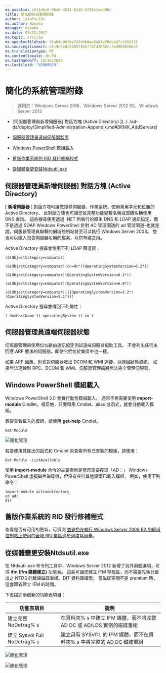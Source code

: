 ```yaml
---
ms.assetid: c911d6c6-98c6-4532-b1db-5724e1ceb96c
title: 簡化的系統管理附錄
author: iainfoulds
ms.author: daveba
manager: daveba
ms.date: 05/31/2017
ms.topic: article
ms.openlocfilehash: 31a04d96f8e742ddb8aa9a94e70ebb2fc1002131
ms.sourcegitcommit: b115e5edc545571b6ff4f42082cc3ed965815ea4
ms.translationtype: MT
ms.contentlocale: zh-TW
ms.lasthandoff: 10/30/2020
ms.locfileid: "93069970"
---
```

# <a name="simplified-administration-appendix"></a>簡化的系統管理附錄

>適用於：Windows Server 2016、Windows Server 2012 R2、Windows Server 2012

-   [伺服器管理員新增伺服器] 對話方塊 (Active Directory) ](../../ad-ds/deploy/Simplified-Administration-Appendix.md#BKMK_AddServers)

-   [伺服器管理員遠端伺服器狀態](../../ad-ds/deploy/Simplified-Administration-Appendix.md#BKMK_ServerMgrStatus)

-   [Windows PowerShell 模組載入](../../ad-ds/deploy/Simplified-Administration-Appendix.md#BKMK_PSLoadModule)

-   [舊版作業系統的 RID 發行修補程式](../../ad-ds/deploy/Simplified-Administration-Appendix.md#BKMK_Rid)

-   [ 從媒體變更安裝Ntdsutil.exe](../../ad-ds/deploy/Simplified-Administration-Appendix.md#BKMK_IFM)

## <a name="server-manager-add-servers-dialog-active-directory"></a><a name="BKMK_AddServers"></a>伺服器管理員新增伺服器] 對話方塊 (Active Directory) 

[ **新增伺服器** ] 對話方塊可讓您搜尋伺服器、作業系統、使用萬用字元和位置的 Active Directory。 此對話方塊也可讓您依完整功能變數名稱或首碼名稱使用 DNS 查詢。 這些搜尋使用透過 .NET 所執行的原生 DNS 和 LDAP 通訊協定，而不是透過 SOAP Windows PowerShell 針對 AD 管理閘道的 ad 管理閘道-也就是說，伺服器管理員聯繫的網域控制站甚至可以執行 Windows Server 2003。 您也可以匯入包含伺服器名稱的檔案，以供布建之用。

Active Directory 搜尋會使用下列 LDAP 篩選器：

```
(&(ObjectCategory=computer)

(&(ObjectCategory=computer)(cn=dc*)(OperatingSystemVersion=6.2*))

(&(ObjectCategory=computer)(OperatingSystemVersion=6.1*))

(&(ObjectCategory=computer)(OperatingSystemVersion=6.0*))

(&(ObjectCategory=computer)(|(OperatingSystemVersion=5.2*)(OperatingSystemVersion=5.1*)))

```

Active Directory 搜尋會傳回下列屬性：

```
( dnsHostName )( operatingSystem )( cn )

```

## <a name="server-manager-remote-server-status"></a><a name="BKMK_ServerMgrStatus"></a>伺服器管理員遠端伺服器狀態
伺服器管理員使用位址路由通訊協定測試遠端伺服器協助工具。 不會列出任何未回應 ARP 要求的伺服器，即使它們位於集區中也一樣。

如果 ARP 回應，則會對伺服器發出 DCOM 和 WMI 連接，以傳回狀態資訊。 如果無法連線到 RPC、DCOM 和 WMI，伺服器管理員將無法完全管理伺服器。

## <a name="windows-powershell-module-loading"></a><a name="BKMK_PSLoadModule"></a>Windows PowerShell 模組載入
Windows PowerShell 3.0 會實行動態模組載入。 通常不再需要使用 **import-module** Cmdlet。相反地，只要叫用 Cmdlet、alias 或函式，就會自動載入模組。

若要查看載入的模組，請使用 **get-help** Cmdlet。

```
Get-Module

```

![簡化管理](media/Simplified-Administration-Appendix/ADDS_PSGetModule.gif)

若要使用其匯出的函式和 Cmdlet 來查看所有已安裝的模組，請使用：

```
Get-Module -ListAvailable

```

使用 **import-module** 命令的主要案例是當您需要存取「AD：」 Windows PowerShell 虛擬磁片磁碟機，但沒有任何其他專案已載入模組。 例如，使用下列命令：

```
import-module activedirectory
cd ad:
dir

```

## <a name="rid-issuance-hotfixes-for-previous-operating-systems"></a><a name="BKMK_Rid"></a>舊版作業系統的 RID 發行修補程式
查看是否有可用的更新，可偵測 [並避免在執行 Windows Server 2008 R2 的網域控制站上使用的全域 RID 集區過於過度耗用量](https://support.microsoft.com/kb/2618669)。

## <a name="ntdsutilexe-install-from-media-changes"></a><a name="BKMK_IFM"></a> 從媒體變更安裝Ntdsutil.exe
在 Ntdsutil.exe 命令列工具中，Windows Server 2012 新增了另外兩個選項，可供 **ifm (Ifm 媒體建立)** 功能表。 這些可讓您建立 IFM 存放區，而不需要先執行匯出之 NTDS 的離線磁碟重組。DIT 資料庫檔案。 當磁碟空間不是 premium 時，這會節省建立 IFM 的時間。

下表描述兩個新的功能表項目：

|功能表項目|說明|
|--|--|
|建立完整 NoDefrag% s|在資料夾% s 中建立 IFM 媒體，而不將完整 AD DC 或 AD/LDS 實例的磁碟重組|
|建立 Sysvol Full NoDefrag% s|建立具有 SYSVOL 的 IFM 媒體，而不在資料夾% s 中將完整的 AD DC 磁碟重組|

![簡化管理](media/Simplified-Administration-Appendix/ADDS_PSIFM.png)

![簡化管理](media/Simplified-Administration-Appendix/ADDS_PSIFMComplete.gif)
